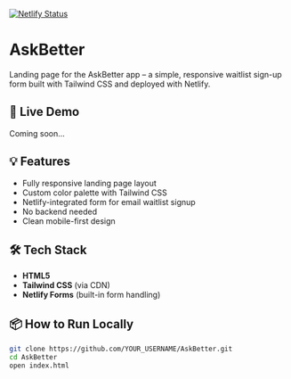 [![Netlify Status](https://api.netlify.com/api/v1/badges/a8db1e9d-6a59-4d62-9bab-8863a681ed14/deploy-status)](https://app.netlify.com/sites/delightful-kringle-d7bbcd/deploys)
# AskBetter

Landing page for the AskBetter app – a simple, responsive waitlist sign-up form built with Tailwind CSS and deployed with Netlify.

## 🚀 Live Demo

Coming soon...

## 💡 Features

- Fully responsive landing page layout
- Custom color palette with Tailwind CSS
- Netlify-integrated form for email waitlist signup
- No backend needed
- Clean mobile-first design

## 🛠 Tech Stack

- **HTML5**
- **Tailwind CSS** (via CDN)
- **Netlify Forms** (built-in form handling)

## 📦 How to Run Locally

```bash
git clone https://github.com/YOUR_USERNAME/AskBetter.git
cd AskBetter
open index.html
